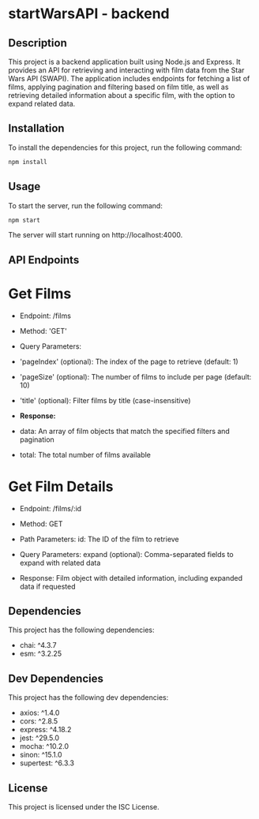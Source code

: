# startWarsAPI - backend

## Description

This project is a backend application built using Node.js and Express. It provides an API for retrieving and interacting with film data from the Star Wars API (SWAPI). The application includes endpoints for fetching a list of films, applying pagination and filtering based on film title, as well as retrieving detailed information about a specific film, with the option to expand related data.

## Installation

To install the dependencies for this project, run the following command:

```bash
npm install
```

## Usage
To start the server, run the following command:

```bash
npm start
```

The server will start running on http://localhost:4000.

## API Endpoints

# Get Films

* Endpoint: /films
* Method: 'GET'

* Query Parameters:
* 'pageIndex' (optional): The index of the page to retrieve (default: 1)
* 'pageSize' (optional): The number of films to include per page (default: 10)
* 'title' (optional): Filter films by title (case-insensitive)

* **Response:**
* data: An array of film objects that match the specified filters and pagination
* total: The total number of films available

# Get Film Details
* Endpoint: /films/:id
* Method: GET

* Path Parameters: 
  id: The ID of the film to retrieve


* Query Parameters:
  expand (optional): Comma-separated fields to expand with related data

* Response:
  Film object with detailed information, including expanded data if requested

## Dependencies
This project has the following dependencies:

* chai: ^4.3.7
* esm: ^3.2.25

## Dev Dependencies
This project has the following dev dependencies:

* axios: ^1.4.0
* cors: ^2.8.5
* express: ^4.18.2
* jest: ^29.5.0
* mocha: ^10.2.0
* sinon: ^15.1.0
* supertest: ^6.3.3


## License
This project is licensed under the ISC License.
